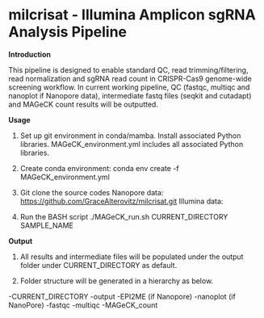 # milcrisat - Illumina Amplicon sgRNA Analysis Pipeline
   
**Introduction**

This pipeline is designed to enable standard QC, read trimming/filtering, read normalization and sgRNA read count in CRISPR-Cas9 genome-wide screening workflow. In current working pipeline, QC (fastqc, multiqc and nanoplot if Nanopore data), intermediate fastq files (seqkit and cutadapt) and MAGeCK count results will be outputted. 


**Usage**

1. Set up git environment in conda/mamba. 
Install associated Python libraries. MAGeCK_environment.yml includes all associated Python libraries.  

2. Create conda environment: conda env create -f MAGeCK_environment.yml

3. Git clone the source codes
Nanopore data: https://github.com/GraceAlterovitz/milcrisat.git
Illumina data:  

4. Run the BASH script
./MAGeCK_run.sh CURRENT_DIRECTORY SAMPLE_NAME


**Output**

1. All results and intermediate files will be populated under the output folder under CURRENT_DIRECTORY as default. 

2. Folder structure will be generated in a hierarchy as below.

-CURRENT_DIRECTORY
   -output
      -EPI2ME (if Nanopore)
      -nanoplot (if NanoPore)
      -fastqc
      -multiqc
      -MAGeCK_count
